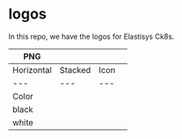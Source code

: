 # logos
In this repo, we have the logos for Elastisys Ck8s. 

PNG | | | | 
------ |------ |------ |------ | 
|Horizontal | Stacked | Icon
--- | --- | --- | 
Color  | ![]()
black  |
white  |


